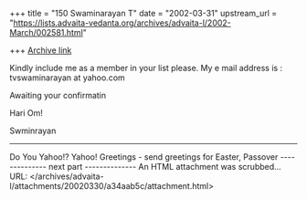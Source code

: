 +++
title = "150 Swaminarayan T"
date = "2002-03-31"
upstream_url = "https://lists.advaita-vedanta.org/archives/advaita-l/2002-March/002581.html"

+++
[Archive link](https://lists.advaita-vedanta.org/archives/advaita-l/2002-March/002581.html)


Kindly include me as a member in your list please. My e mail address is : tvswaminarayan at yahoo.com

Awaiting your confirmatin

Hari Om!

Swminrayan



---------------------------------
Do You Yahoo!?
Yahoo! Greetings - send greetings for Easter,  Passover
-------------- next part --------------
An HTML attachment was scrubbed...
URL: </archives/advaita-l/attachments/20020330/a34aab5c/attachment.html>
